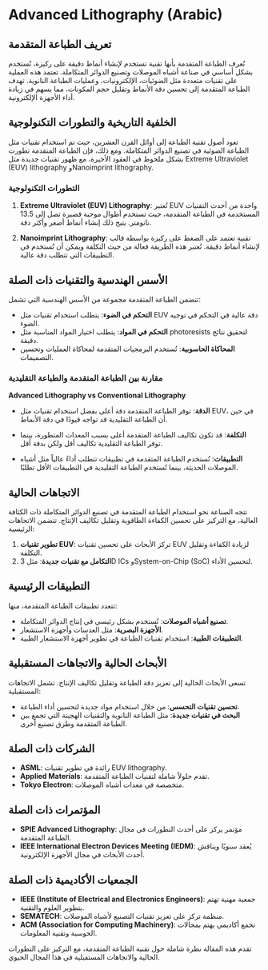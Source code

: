 # Advanced Lithography (Arabic)

## تعريف الطباعة المتقدمة

تُعرف الطباعة المتقدمة بأنها تقنية تستخدم لإنشاء أنماط دقيقة على ركيزة، تُستخدم بشكل أساسي في صناعة أشباه الموصلات وتصنيع الدوائر المتكاملة. تعتمد هذه العملية على تقنيات متعددة مثل الضوئيات، الإلكترونيات، وعمليات الطباعة النانوية. تهدف الطباعة المتقدمة إلى تحسين دقة الأنماط وتقليل حجم المكونات، مما يسهم في زيادة أداء الأجهزة الإلكترونية.

## الخلفية التاريخية والتطورات التكنولوجية

تعود أصول تقنية الطباعة إلى أوائل القرن العشرين، حيث تم استخدام تقنيات مثل الطباعة الضوئية في تصنيع الدوائر المتكاملة. ومع ذلك، فإن الطباعة المتقدمة تطورت بشكل ملحوظ في العقود الأخيرة، مع ظهور تقنيات جديدة مثل Extreme Ultraviolet (EUV) lithography وNanoimprint lithography.

### التطورات التكنولوجية

1. **Extreme Ultraviolet (EUV) Lithography**: تُعتبر EUV واحدة من أحدث التقنيات المستخدمة في الطباعة المتقدمة، حيث تستخدم أطوال موجية قصيرة تصل إلى 13.5 نانومتر. يتيح ذلك إنشاء أنماط أصغر وأكثر دقة.
   
2. **Nanoimprint Lithography**: تقنية تعتمد على الضغط على ركيزة بواسطة قالب لإنشاء أنماط دقيقة. تُعتبر هذه الطريقة فعالة من حيث التكلفة ويمكن أن تُستخدم في التطبيقات التي تتطلب دقة عالية.

## الأسس الهندسية والتقنيات ذات الصلة

تتضمن الطباعة المتقدمة مجموعة من الأسس الهندسية التي تشمل:

- **التحكم في الضوء**: يتطلب استخدام تقنيات مثل EUV دقة عالية في التحكم في توجيه الضوء.
- **التحكم في المواد**: يتطلب اختيار المواد المناسبة مثل photoresists لتحقيق نتائج دقيقة.
- **المحاكاة الحاسوبية**: تُستخدم البرمجيات المتقدمة لمحاكاة العمليات وتحسين التصميمات.

### مقارنة بين الطباعة المتقدمة والطباعة التقليدية

**Advanced Lithography vs Conventional Lithography**

- **الدقة**: توفر الطباعة المتقدمة دقة أعلى بفضل استخدام تقنيات مثل EUV، في حين أن الطباعة التقليدية قد تواجه قيودًا في دقة الأنماط.
  
- **التكلفة**: قد تكون تكاليف الطباعة المتقدمة أعلى بسبب المعدات المتطورة، بينما توفر الطباعة التقليدية تكاليف أقل ولكن بدقة أقل.
  
- **التطبيقات**: تُستخدم الطباعة المتقدمة في تطبيقات تتطلب أداءً عالياً مثل أشباه الموصلات الحديثة، بينما تُستخدم الطباعة التقليدية في التطبيقات الأقل تطلبًا.

## الاتجاهات الحالية

تتجه الصناعة نحو استخدام الطباعة المتقدمة في تصنيع الدوائر المتكاملة ذات الكثافة العالية، مع التركيز على تحسين الكفاءة الطاقوية وتقليل تكاليف الإنتاج. تتضمن الاتجاهات الرئيسية:

1. **تطوير تقنيات EUV**: تركز الأبحاث على تحسين تقنيات EUV لزيادة الكفاءة وتقليل التكلفة.
2. **التكامل مع تقنيات جديدة**: مثل 3D ICs وSystem-on-Chip (SoC) لتحسين الأداء.

## التطبيقات الرئيسية

تتعدد تطبيقات الطباعة المتقدمة، منها:

- **تصنيع أشباه الموصلات**: تُستخدم بشكل رئيسي في إنتاج الدوائر المتكاملة.
- **الأجهزة البصرية**: مثل العدسات وأجهزة الاستشعار.
- **التطبيقات الطبية**: استخدام تقنيات الطباعة في تطوير أجهزة الاستشعار الطبية.

## الأبحاث الحالية والاتجاهات المستقبلية

تسعى الأبحاث الحالية إلى تعزيز دقة الطباعة وتقليل تكاليف الإنتاج. تشمل الاتجاهات المستقبلية:

- **تحسين تقنيات التحسس**: من خلال استخدام مواد جديدة لتحسين أداء الطباعة.
- **البحث في تقنيات جديدة**: مثل الطباعة النانوية والتقنيات الهجينة التي تجمع بين الطباعة المتقدمة وطرق تصنيع أخرى.

## الشركات ذات الصلة

- **ASML**: رائدة في تطوير تقنيات EUV lithography.
- **Applied Materials**: تقدم حلولاً شاملة لتقنيات الطباعة المتقدمة.
- **Tokyo Electron**: متخصصة في معدات أشباه الموصلات.

## المؤتمرات ذات الصلة

- **SPIE Advanced Lithography**: مؤتمر يركز على أحدث التطورات في مجال الطباعة المتقدمة.
- **IEEE International Electron Devices Meeting (IEDM)**: يُعقد سنويًا ويناقش أحدث الأبحاث في مجال الأجهزة الإلكترونية.

## الجمعيات الأكاديمية ذات الصلة

- **IEEE (Institute of Electrical and Electronics Engineers)**: جمعية مهنية تهتم بتطوير العلوم والتقنية.
- **SEMATECH**: منظمة تركز على تعزيز تقنيات التصنيع لأشباه الموصلات.
- **ACM (Association for Computing Machinery)**: تجمع أكاديمي يهتم بمجالات الحوسبة وتقنية المعلومات.

تقدم هذه المقالة نظرة شاملة حول تقنية الطباعة المتقدمة، مع التركيز على التطورات الحالية والاتجاهات المستقبلية في هذا المجال الحيوي.